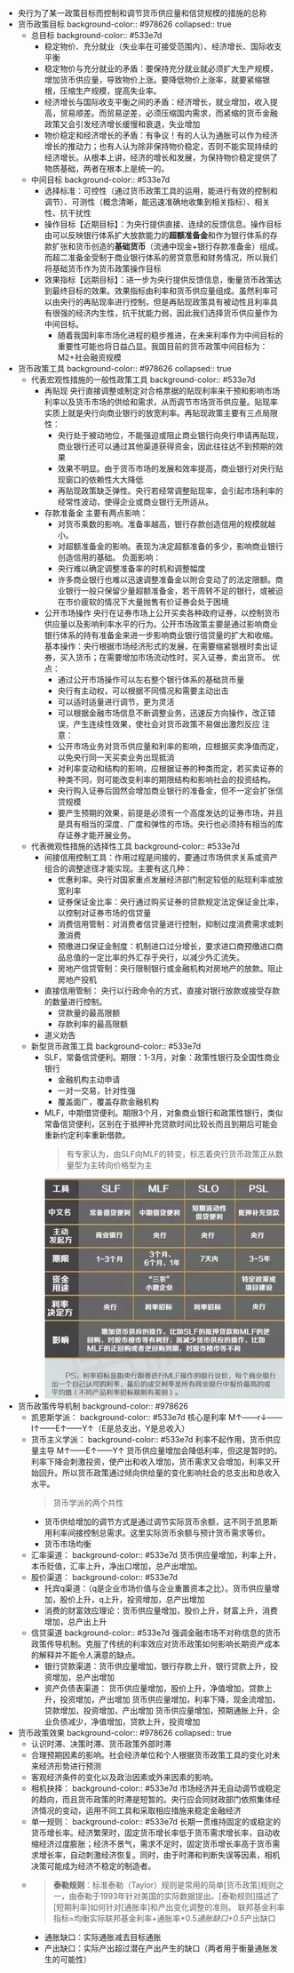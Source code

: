 - 央行为了某一政策目标而控制和调节货币供应量和信贷规模的措施的总称
- 货币政策目标
  background-color:: #978626
  collapsed:: true
	- 总目标
	  background-color:: #533e7d
		- 稳定物价、充分就业（失业率在可接受范围内）、经济增长、国际收支平衡
		- 稳定物价与充分就业的矛盾：要保持充分就业就必须扩大生产规模，增加货币供应量，导致物价上涨。要降低物价上涨率，就要紧缩银根，压缩生产规模，提高失业率。
		- 经济增长与国际收支平衡之间的矛盾：经济增长，就业增加，收入提高，贸易顺差。而贸易逆差，必须压缩国内需求，而紧缩的货币金融政策又会引发经济增长缓慢和衰退，失业增加
		- 物价稳定和经济增长的矛盾：有争议！有的人认为通胀可以作为经济增长的推动力；也有人认为除非保持物价稳定，否则不能实现持续的经济增长。从根本上讲，经济的增长和发展，为保持物价稳定提供了物质基础，两者在根本上是统一的。
	- 中间目标
	  background-color:: #533e7d
		- 选择标准：可控性（通过货币政策工具的运用，能进行有效的控制和调节）、可测性（概念清晰，能迅速准确地收集到相关指标）、相关性、抗干扰性
		- 操作目标【近期目标】：为央行提供直接、连续的反馈信息。操作目标由可以反映银行体系扩大放款能力的**超额准备金**和作为银行体系的存款扩张和货币创造的**基础货币**（流通中现金+银行存款准备金）组成。而超二准备金受制于商业银行体系的房贷意愿和财务情况，所以我们 将基础货币作为货币政策操作目标
		- 效果指标【远期目标】：进一步为央行提供反馈信息，衡量货币政策达到最终目标的效果。效果指标由利率和货币供应量组成。虽然利率可以由央行的再贴现率进行控制，但是再贴现政策具有被动性且利率具有很强的经济内生性，抗干扰能力弱，因此我们选择货币供应量作为中间目标。
			- 随着我国利率市场化进程的稳步推进，在未来利率作为中间目标的重要性可能也将日益凸显。我国目前的货币政策中间目标为：M2+社会融资规模
- 货币政策工具
  background-color:: #978626
  collapsed:: true
	- 代表宏观性措施的一般性政策工具
	  background-color:: #533e7d
		- 再贴现
		  央行直接调整或制定对合格票据的贴现利率来干预和影响市场利率以及货币市场的供给和需求，从而调节市场货币供应量。贴现率实质上就是央行向商业银行的放宽利率。再贴现政策主要有三点局限性：
		  * 央行处于被动地位，不能强迫或阻止商业银行向央行申请再贴现，商业银行还可以通过其他渠道获得资金，因此往往达不到预期的效果
		  * 效果不明显。由于货币市场的发展和效率提高，商业银行对央行贴现窗口的依赖性大大降低
		  * 再贴现政策缺乏弹性。央行若经常调整贴现率，会引起市场利率的经常性波动，使得企业或商业银行无所适从。
		- 存款准备金
		  主要有两点影响：
		  * 对货币乘数的影响。准备率越高，银行存款创造信用的规模就越小。
		  * 对超额准备金的影响。表现为决定超额准备的多少，影响商业银行创造信用的基础。
		  负面影响：
		  * 央行难以确定调整准备率的时机和调整幅度
		  * 许多商业银行也难以迅速调整准备金以附合变动了的法定限额。商业银行一般只保留少量超额准备金，若干周转不足的银行，或被迫在市价疲软的情况下大量抛售有价证券会处于困境
		- 公开市场操作
		  央行在证券市场上公开买卖各种政府证券，以控制货币供应量以及影响利率水平的行为。公开市场政策主要是通过影响商业银行体系的持有准备金来进一步影响商业银行信贷量的扩大和收缩。基本操作：央行根据市场经济形式的发展，在需要缩紧银根时卖出证券，买入货币；在需要增加市场流动性时，买入证券，卖出货币。
		  优点：
		  * 通过公开市场操作可以左右整个银行体系的基础货币量
		  * 央行有主动权，可以根据不同情况和需要主动出击
		  * 可以适时适量进行调节，更为灵活
		  * 可以根据金融市场信息不断调整业务，迅速反方向操作，改正错误，产生连续性效果，使社会对货币政策不易做出激烈反应
		  注意：
		  * 公开市场业务对货币供应量和利率的影响，应根据买卖净值而定，以免央行同一天买卖业务出现抵消
		  * 对利率变动和结构的影响，应根据证券的种类而定，若买卖证券的种类不同，则可能改变利率的期限结构和影响社会的投资结构。
		  * 央行购入证券后固然会增加商业银行的准备金，但不一定会扩张信贷规模
		  * 要产生预期的效果，前提是必须有一个高度发达的证券市场，并且是具有相当的深度、广度和弹性的市场。央行也必须持有相当的库存证券才能开展业务。
	- 代表微观性措施的选择性工具
	  background-color:: #533e7d
		- 间接信用控制工具：作用过程是间接的，要通过市场供求关系或资产组合的调整途径才能实现。主要有这几种：
		  * 优惠利率。央行对国家重点发展经济部门制定较低的贴现利率或放宽利率
		  * 证券保证金比率：央行通过购买证券的贷款规定法定保证金比率，以控制对证券市场的信贷量
		  * 消费信用管制：对消费者信贷量进行控制，抑制过度消费需求或刺激消费
		  * 预缴进口保证金制度：机制进口过分增长，要求进口商预缴进口商品总值的一定比率的外汇存于央行，以减少外汇流失。
		  * 房地产信贷管制：央行限制银行或金融机构对房地产的放款。阻止房地产投机
		- 直接信用管制：
		  央行以行政命令的方式，直接对银行放款或接受存款的数量进行控制。
		  * 贷款量的最高限额
		  * 存款利率的最高限额
		- 道义劝告
	- 新型货币政策工具
	  background-color:: #533e7d
		- SLF，常备信贷便利。期限：1-3月，对象：政策性银行及全国性商业银行
		  * 金融机构主动申请
		  * 一对一交易，针对性强
		  * 覆盖面广，覆盖存款金融机构
		- MLF，中期借贷便利。期限3个月，对象商业银行和政策性银行，类似常备信贷便利，区别在于抵押补充贷款时间比较长而且到期后可能会重新约定利率重新借款。
		  > 有专家认为，由SLF向MLF的转变，标志着央行货币政策正从数量型为主转向价格型为主
		- ![image.png](../assets/image_1659668074129_0.png)
- 货币政策传导机制
  background-color:: #978626
	- 凯恩斯学派：
	  background-color:: #533e7d
	  核心是利率
	  M↑——r↓——I↑——E↑——Y↑（E是总支出，Y是总收入）
	- 货币主义学派：
	  background-color:: #533e7d
	  利率不起作用，货币供应量主导
	  M↑——E↑——Y↑
	  货币供应量增加会降低利率，但这是暂时的。利率下降会刺激投资，使产出和收入增加，货币需求又会增加，利率又开始回升。所以货币政策通过倾向供给量的变化影响社会的总支出和总收入水平。
	  > 货币学派的两个共性
	  * 货币供给增加的调节方式是通过调节实际货币余额，这不同于凯恩斯用利率间接控制总需求。这里实际货币余额与预计货币需求等价。
	  * 货币市场均衡
	- 汇率渠道：
	  background-color:: #533e7d
	  货币供应量增加，利率上升，本币贬值，汇率上升，净出口增加，总产出增加。
	- 股价渠道：
	  background-color:: #533e7d
	  * 托宾q渠道：（q是企业市场价值与企业重置资本之比）。货币供应量增加，股价上升，q上升，投资增加，总产出增加
	  * 消费的财富效应理论：货币供应量增加，股价上升，财富上升，消费增加，总产出上升
	- 信贷渠道
	  background-color:: #533e7d
	  强调金融市场不对称信息的货币政策传导机制。克服了传统的利率效应对货币政策如何影响长期资产成本的解释并不能令人满意的缺点。
	  * 银行贷款渠道：货币供应量增加，银行存款上升，银行贷款上升，投资增加，总产出增加
	  * 资产负债表渠道：
	  货币供应量增加，股价上升，净值增加，贷款上升，投资增加，产出增加
	  货币供应量增加，利率下降，现金流增加，贷款增加，投资增加，产出增加
	  货币供应量增加，预期通胀上升，企业负债减少，净值增加，贷款上升，投资增加
- 货币政策效果
  background-color:: #978626
  collapsed:: true
	- 认识时滞、决策时滞、货币政策外部时滞
	- 合理预期因素的影响。社会经济单位和个人根据货币政策工具的变化对未来经济形势进行预测
	- 客观经济条件的变化以及政治因素或外来因素的影响。
	- 相机抉择：
	  background-color:: #533e7d
	  市场经济并无自动调节或稳定的趋向，而且货币政策的时滞是短暂的。央行应会同财政部门依照集体经济情况的变动，运用不同工具和采取相应措施来稳定金融经济
	- 单一规则：
	  background-color:: #533e7d
	  长期一贯维持固定的或稳定的货币增长率。经济繁荣时，固定货币增长率低于货币需求增长率，自动收缩经济过度膨胀；经济不景气，需求不足时，固定货币增长率高于货币需求增长率，自动刺激经济恢复。同时，由于时滞和判断失误等因素，相机决策可能成为经济不稳定的制造者。
	- > **泰勒规则**：标准泰勒（Taylor）规则是常用的简单[货币政策]规则之一，由泰勒于1993年针对美国的实际数据提出。[泰勒规则]描述了[短期利率]如何针对[通胀率]和产出变化调整的准则。
	  联邦基金利率指标=均衡实际联邦基金利率+通胀率+0.5*通胀缺口+0.5*产出缺口
	  * 通胀缺口：实际通胀减去目标通胀
	  * 产出缺口：实际产出超过潜在产出产生的缺口（两者用于衡量通胀发生的可能性）